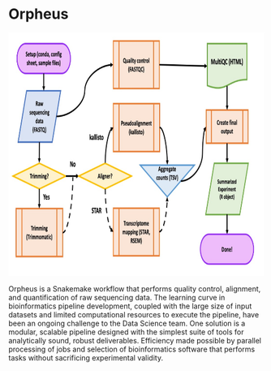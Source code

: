 <h1>Orpheus</h1>

<p align="center">
<img width="720" height="480" src="img/Orpheus_schema.jpg">
</p>

Orpheus is a Snakemake workflow that performs quality control, alignment, and
quantification of raw sequencing data. The learning curve in bioinformatics
pipeline development, coupled with the large size of input datasets and limited
computational resources to execute the pipeline, have been an ongoing challenge
to the Data Science team. One solution is a modular, scalable pipeline designed
with the simplest suite of tools for analytically sound, robust deliverables.
Efficiency made possible by parallel processing of jobs and selection of
bioinformatics software that performs tasks without sacrificing experimental
validity.
